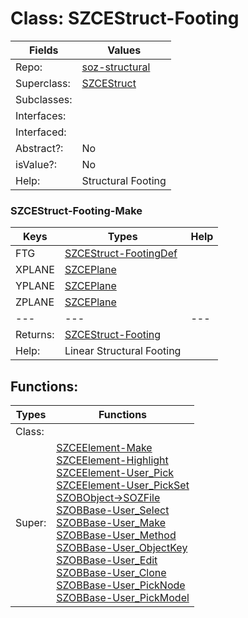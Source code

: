 
# Class:	SZCEStruct-Footing

| Fields | Values |
| --------- | --------- |
| Repo: | [soz-structural](/repos/soz-structural.html) |
| Superclass: | [SZCEStruct](SZCEStruct.html) |
| Subclasses: |  |
| Interfaces: |  |
| Interfaced: |  |
| Abstract?: | No |
| isValue?: | No |
| Help: | Structural Footing |

### SZCEStruct-Footing-Make

| Keys | Types | Help |
| --------- | --------- | --------- |
| FTG | [SZCEStruct-FootingDef](SZCEStruct-FootingDef.html) |  |
| XPLANE | [SZCEPlane](SZCEPlane.html) |  |
| YPLANE | [SZCEPlane](SZCEPlane.html) |  |
| ZPLANE | [SZCEPlane](SZCEPlane.html) |  |
| --- | --- | --- |
| Returns: | [SZCEStruct-Footing](SZCEStruct-Footing.html) |
| Help: | Linear Structural Footing |


## Functions:

| Types | Functions |
| --------- | --------- |
| Class: |  |
| Super: | [SZCEElement-Make](SZCEElement.html) <br> [SZCEElement-Highlight](SZCEElement.html) <br> [SZCEElement-User_Pick](SZCEElement.html) <br> [SZCEElement-User_PickSet](SZCEElement.html) <br> [SZOBObject->SOZFile](SZOBObject.html) <br> [SZOBBase-User_Select](SZOBBase.html) <br> [SZOBBase-User_Make](SZOBBase.html) <br> [SZOBBase-User_Method](SZOBBase.html) <br> [SZOBBase-User_ObjectKey](SZOBBase.html) <br> [SZOBBase-User_Edit](SZOBBase.html) <br> [SZOBBase-User_Clone](SZOBBase.html) <br> [SZOBBase-User_PickNode](SZOBBase.html) <br> [SZOBBase-User_PickModel](SZOBBase.html) |


